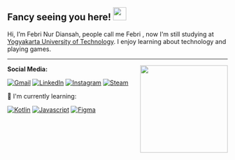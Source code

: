 ## Fancy seeing you here! <img src="https://raw.githubusercontent.com/aemmadi/aemmadi/master/wave.gif" width="30">

Hi, I’m Febri Nur Diansah, people call me Febri , now I'm still studying at [Yogyakarta University of Technology](https://uty.ac.id/). I enjoy learning about technology and playing games.

---
<img align='right' src='https://user-images.githubusercontent.com/5713670/87202985-820dcb80-c2b6-11ea-9f56-7ec461c497c3.gif' width='200"'>

**Social Media:**

[![Gmail](https://img.shields.io/badge/febrinurdiansah0@gmail.com-D14836?style=flat-square&logo=gmail&logoColor=white)](mailto:febrinurdiansah0@gmail.com)
[![LinkedIn](https://img.shields.io/badge/febrinurdiansah-%230077B5.svg?style=flat-square&logo=linkedin&logoColor=white)](https://www.linkedin.com/in/febri-nur-diansah-776599210/)
[![Instagram](https://img.shields.io/badge/febrinrdsh_-%23E4405F.svg?style=flat-square&logo=Instagram&logoColor=white)](https://www.instagram.com/febrinrdsh_/?hl=id)
[![Steam](https://img.shields.io/badge/Monochiv-%23000000.svg?style=flat-square&logo=steam&logoColor=white)](https://steamcommunity.com/id/monochiv/)
<!-- [![GitHub](https://img.shields.io/badge/febrinurdiansah-%23121011.svg?style=flat-square&logo=github&logoColor=white)](https://github.com/febrinurdiansah) -->

:page_with_curl: I'm currently learning:

[![Kotlin](https://img.shields.io/badge/Kotlin-0095D5?&style=for-the-badge&logo=kotlin&logoColor=white)](https://kotlinlang.org/)
[![Javascript](https://img.shields.io/badge/JavaScript-323330?style=for-the-badge&logo=javascript&logoColor=F7DF1E)](https://www.javascript.com/)
[![Figma](https://img.shields.io/badge/Figma-F24E1E?style=for-the-badge&logo=figma&logoColor=white)](https://www.figma.com/)

<!-- [![ula](https://raw.githubusercontent.com/yourtulloh/yourtulloh/master/github-contribution-grid-snake.svg)](https://github.com/febrinurdiansah) -->
<!-- [![My Awesome Stats](https://awesome-github-stats.azurewebsites.net/user-stats/febrinurdiansah?cardType=github&theme=ocean-dark&hide=contribs)](https://git.io/awesome-stats-card) -->

<!---
febrinurdiansah/febrinurdiansah is a ✨ special ✨ repository because its `README.md` (this file) appears on your GitHub profile.
You can click the Preview link to take a look at your changes.
--->
